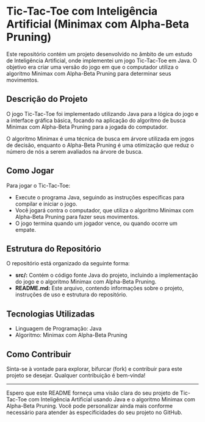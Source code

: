 # Tic-Tac-Toe com Inteligência Artificial (Minimax com Alpha-Beta Pruning)

Este repositório contém um projeto desenvolvido no âmbito de um estudo de Inteligência Artificial, onde implementei um jogo Tic-Tac-Toe em Java. O objetivo era criar uma versão do jogo em que o computador utiliza o algoritmo Minimax com Alpha-Beta Pruning para determinar seus movimentos.

## Descrição do Projeto

O jogo Tic-Tac-Toe foi implementado utilizando Java para a lógica do jogo e a interface gráfica básica, focando na aplicação do algoritmo de busca Minimax com Alpha-Beta Pruning para a jogada do computador.

O algoritmo Minimax é uma técnica de busca em árvore utilizada em jogos de decisão, enquanto o Alpha-Beta Pruning é uma otimização que reduz o número de nós a serem avaliados na árvore de busca.

## Como Jogar

Para jogar o Tic-Tac-Toe:
- Execute o programa Java, seguindo as instruções específicas para compilar e iniciar o jogo.
- Você jogará contra o computador, que utiliza o algoritmo Minimax com Alpha-Beta Pruning para fazer seus movimentos.
- O jogo termina quando um jogador vence, ou quando ocorre um empate.

## Estrutura do Repositório

O repositório está organizado da seguinte forma:
- **src/:** Contém o código fonte Java do projeto, incluindo a implementação do jogo e o algoritmo Minimax com Alpha-Beta Pruning.
- **README.md:** Este arquivo, contendo informações sobre o projeto, instruções de uso e estrutura do repositório.

## Tecnologias Utilizadas

- Linguagem de Programação: Java
- Algoritmo: Minimax com Alpha-Beta Pruning

## Como Contribuir

Sinta-se à vontade para explorar, bifurcar (fork) e contribuir para este projeto se desejar. Qualquer contribuição é bem-vinda!

---

Espero que este README forneça uma visão clara do seu projeto de Tic-Tac-Toe com Inteligência Artificial usando Java e o algoritmo Minimax com Alpha-Beta Pruning. Você pode personalizar ainda mais conforme necessário para atender às especificidades do seu projeto no GitHub.
